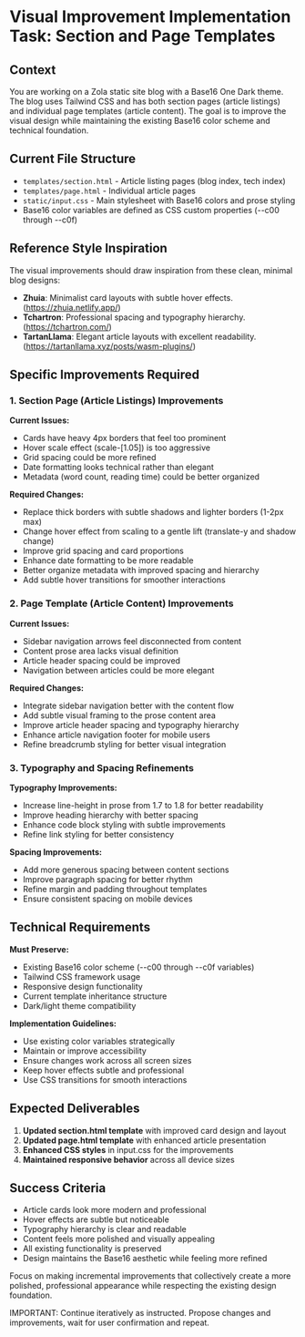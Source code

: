 # Visual Improvement Implementation Task: Section and Page Templates

## Context
You are working on a Zola static site blog with a Base16 One Dark theme. The blog uses Tailwind CSS and has both section pages (article listings) and individual page templates (article content). The goal is to improve the visual design while maintaining the existing Base16 color scheme and technical foundation.

## Current File Structure
- `templates/section.html` - Article listing pages (blog index, tech index)
- `templates/page.html` - Individual article pages
- `static/input.css` - Main stylesheet with Base16 colors and prose styling
- Base16 color variables are defined as CSS custom properties (--c00 through --c0f)

## Reference Style Inspiration
The visual improvements should draw inspiration from these clean, minimal blog designs:
- **Zhuia**: Minimalist card layouts with subtle hover effects. (https://zhuia.netlify.app/)
- **Tchartron**: Professional spacing and typography hierarchy. (https://tchartron.com/)
- **TartanLlama**: Elegant article layouts with excellent readability. (https://tartanllama.xyz/posts/wasm-plugins/)

## Specific Improvements Required

### 1. Section Page (Article Listings) Improvements

**Current Issues:**
- Cards have heavy 4px borders that feel too prominent
- Hover scale effect (scale-[1.05]) is too aggressive
- Grid spacing could be more refined
- Date formatting looks technical rather than elegant
- Metadata (word count, reading time) could be better organized

**Required Changes:**
- Replace thick borders with subtle shadows and lighter borders (1-2px max)
- Change hover effect from scaling to a gentle lift (translate-y and shadow change)
- Improve grid spacing and card proportions
- Enhance date formatting to be more readable
- Better organize metadata with improved spacing and hierarchy
- Add subtle hover transitions for smoother interactions

### 2. Page Template (Article Content) Improvements

**Current Issues:**
- Sidebar navigation arrows feel disconnected from content
- Content prose area lacks visual definition
- Article header spacing could be improved
- Navigation between articles could be more elegant

**Required Changes:**
- Integrate sidebar navigation better with the content flow
- Add subtle visual framing to the prose content area
- Improve article header spacing and typography hierarchy
- Enhance article navigation footer for mobile users
- Refine breadcrumb styling for better visual integration

### 3. Typography and Spacing Refinements

**Typography Improvements:**
- Increase line-height in prose from 1.7 to 1.8 for better readability
- Improve heading hierarchy with better spacing
- Enhance code block styling with subtle improvements
- Refine link styling for better consistency

**Spacing Improvements:**
- Add more generous spacing between content sections
- Improve paragraph spacing for better rhythm
- Refine margin and padding throughout templates
- Ensure consistent spacing on mobile devices

## Technical Requirements

**Must Preserve:**
- Existing Base16 color scheme (--c00 through --c0f variables)
- Tailwind CSS framework usage
- Responsive design functionality
- Current template inheritance structure
- Dark/light theme compatibility

**Implementation Guidelines:**
- Use existing color variables strategically
- Maintain or improve accessibility
- Ensure changes work across all screen sizes
- Keep hover effects subtle and professional
- Use CSS transitions for smooth interactions

## Expected Deliverables

1. **Updated section.html template** with improved card design and layout
2. **Updated page.html template** with enhanced article presentation
3. **Enhanced CSS styles** in input.css for the improvements
4. **Maintained responsive behavior** across all device sizes

## Success Criteria

- Article cards look more modern and professional
- Hover effects are subtle but noticeable
- Typography hierarchy is clear and readable
- Content feels more polished and visually appealing
- All existing functionality is preserved
- Design maintains the Base16 aesthetic while feeling more refined

Focus on making incremental improvements that collectively create a more polished, professional appearance while respecting the existing design foundation.

IMPORTANT: Continue iteratively as instructed. Propose changes and improvements, wait for user confirmation and repeat.
